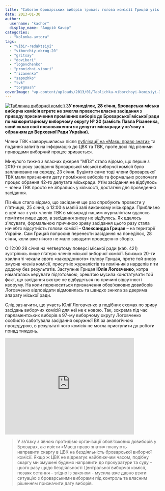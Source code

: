 ```yaml
---
title: "Саботаж броварських виборів триває: голова комісії Грицай утік за кордон"
date: 2013-01-30
author: 
  username: "kachor"
  display_name: "Андрій Качор"
categories: 
  - "kolonka-avtora"
tags: 
  - "vibir-redaktsiyi"
  - "viborchiy-okrug-20"
  - "gritsay"
  - "dovibori"
  - "logovchenko"
  - "promizhni-vibori"
  - "rizanenko"
  - "sapozhko"
  - "tvk"
  - "torgmash"
coverImage: "wp-content/uploads/2013/01/Tablichka-viborchoyi-komisiyi-3.jpg"
---
```


[![Табличка виборчої комісії 3](https://mpz.brovary.org/wp-content/uploads/2013/01/Tablichka-viborchoyi-komisiyi-3.jpg)](https://mpz.brovary.org/wp-content/uploads/2013/01/Tablichka-viborchoyi-komisiyi-3.jpg)**У понеділок, 28 січня, Броварська міська виборча комісія втретє не змогла провести власне засідання з приводу призначення проміжних виборів до Броварської міської ради по мажоритарному виборчому округу № 20 (замість Павла Різаненка, який склав свої повноваження як депутат міськради у зв'язку з обранням до Верховної Ради України).**

Члени ТВК «заворушились» після [публікації на «Маєш право знати»](https://mpz.brovary.org/u-brovarah-vlada-zrivaye-vibori-v-miskradu/) та подання запитів на інформацію до ЦВК та ТВК, проте досі під різними приводами виборчий процес зривається.

Минулого тижня з власних джерел "МПЗ" стало відомо, що перше з 2010-го року засідання Броварської міської виборчої комісії було заплановане на середу, 23 січня. Буцімто саме тоді члени броварської ТВК мали призначити дату проміжних виборів та формально розпочати процес обрання 42-го депутата міськради. Утім засідання не відбулось – члени ТВК просто не зібрались у кількості, достатній для проведення засідання.

Пізніше стало відомо, що засідання ще раз спробують провести у п’ятницю, 25 січня, о 12:00 в малій залі виконкому міськради. Приблизно в цей час з усіх членів ТВК в міськраді нашим журналістам вдалось помітити лише двох, а засідання знову не відбулось. Як вдалось з'ясувати, формальною причиною зриву засідання цього разу стала начебто відсутність голови комісії – **Олександра Грицая** – на території України. Сам Грицай попросив перенести засідання на понеділок, 28 січня, коли вже нічого не мало завадити проведенню зборів.

О 12:00 28 січня на четвертому поверсі міської ради (каб. 421) зустрілись лише п’ятеро членів міської виборчої комісії. Близько 20-ти хвилин ті чекали свого «закордонного» голову Грицая, проте той знову змусив членів комісії, присутніх журналістів та помічників нардепів піти додому без результатів. Заступник Грицая **Юлія Логовченко**, котра намагалась керувати підготовкою, зрештою мусила констатувати той факт, що засідання вкотре не відбудеться по причині відсутності кворуму. На коли переноситься призначення обов’язкових довиборів Логовченко відповідати відмовилась та швидко зникла за дверима апарату міської ради.

Слід зазначити, що участь Юлії Логовченко в подібних схемах по зриву засідань виборчих комісій для неї не є новою. Так, зокрема під час парламентських виборів в 97-му виборчому округу Логовченко особисто саботувала засідання окружної ВК за аналогічною процедурою, в результаті чого комісія не могла приступити до роботи понад тиждень.

<iframe src="http://www.youtube.com/embed/wWKx7vhX3ww" height="315" width="420" allowfullscreen frameborder="0"></iframe>

> У зв’язку з явною протидією організації обов’язкових довиборів у Броварах, активісти «Маєш право знати» планують направити скаргу в ЦВК на бездіяльність броварської виборчої комісії. Якщо ж ЦВК не відреагує найближчим часом, подібну скаргу ми змушені будемо направити до прокуратури та суду – цього разу щодо бездіяльності Центральної виборчої комісії, позаяк остання – згідно із законом - мусила вже давно взяти ситуацію з броварськими виборами під контроль та власним рішенням призначити дату виборів.
